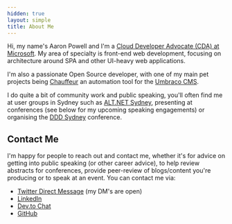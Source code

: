 ```yaml
---
hidden: true
layout: simple
title: About Me
---
```


Hi, my name's Aaron Powell and I'm a [Cloud Developer Advocate (CDA) at Microsoft](https://developer.microsoft.com/advocates?{{<cda>}}). My area of specialty is front-end web development, focusing on architecture around SPA and other UI-heavy web applications.

I'm also a passionate Open Source developer, with one of my main pet projects being [Chauffeur](https://github.com/aaronpowell/chauffeur) an automation tool for the [Umbraco CMS](http://umbraco.com).

I do quite a bit of community work and public speaking, you'll often find me at user groups in Sydney such as [ALT.NET Sydney](https://www.meetup.com/en-AU/Sydney-Alt-Net/), presenting at conferences (see below for my upcoming speaking engagements) or organising the [DDD Sydney](http://dddsydney.com.au) conference.

## Contact Me

I'm happy for people to reach out and contact me, whether it's for advice on getting into public speaking (or other career advice), to help review abstracts for conferences, provide peer-review of blogs/content you're producing or to speak at an event. You can contact me via:

-   [Twitter Direct Message](https://twitter.com/slace) (my DM's are open)
-   [LinkedIn](https://www.linkedin.com/in/aaron-powell-66038631/)
-   [Dev.to Chat](https://dev.to/aaronpowell)
-   [GitHub](https://github.com/aaronpowell)
